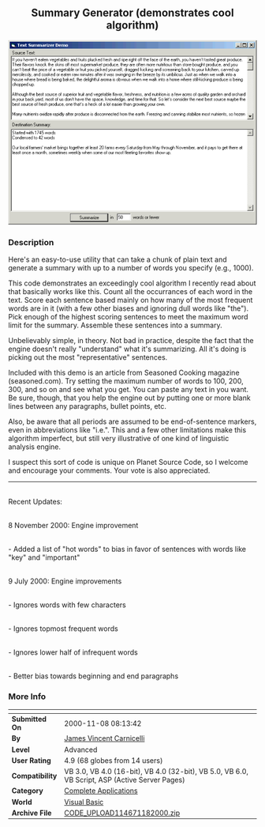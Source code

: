﻿<div align="center">

## Summary Generator \(demonstrates cool algorithm\)

<img src="PIC200011899578004.gif">
</div>

### Description

Here's an easy-to-use utility that can take a chunk of plain text and generate a summary with up to a number of words you specify (e.g., 1000).

<P>This code demonstrates an exceedingly cool algorithm I recently read about that basically works like this. Count all the occurrances of each word in the text. Score each sentence based mainly on how many of the most frequent words are in it (with a few other biases and ignoring dull words like "the"). Pick enough of the highest scoring sentences to meet the maximum word limit for the summary. Assemble these sentences into a summary.

<P>Unbelievably simple, in theory. Not bad in practice, despite the fact that the engine doesn't really "understand" what it's summarizing. All it's doing is picking out the most "representative" sentences.

<P>Included with this demo is an article from Seasoned Cooking magazine (seasoned.com). Try setting the maximum number of words to 100, 200, 300, and so on and see what you get. You can paste any text in you want. Be sure, though, that you help the engine out by putting one or more blank lines between any paragraphs, bullet points, etc.

<P>Also, be aware that all periods are assumed to be end-of-sentence markers, even in abbreviations like "i.e.". This and a few other limitations make this algorithm imperfect, but still very illustrative of one kind of linguistic analysis engine.

<P>I suspect this sort of code is unique on Planet Source Code, so I welcome and encourage your comments. Your vote is also appreciated.

<P>

----

<BR>Recent Updates:

<BR>8 November 2000: Engine improvement

<BR>- Added a list of "hot words" to bias in favor of sentences with words like "key" and "important"

<BR>9 July 2000: Engine improvements

<BR>- Ignores words with few characters

<BR>- Ignores topmost frequent words

<BR>- Ignores lower half of infrequent words

<BR>- Better bias towards beginning and end paragraphs
 
### More Info
 


<span>             |<span>
---                |---
**Submitted On**   |2000-11-08 08:13:42
**By**             |[James Vincent Carnicelli](https://github.com/Planet-Source-Code/PSCIndex/blob/master/ByAuthor/james-vincent-carnicelli.md)
**Level**          |Advanced
**User Rating**    |4.9 (68 globes from 14 users)
**Compatibility**  |VB 3\.0, VB 4\.0 \(16\-bit\), VB 4\.0 \(32\-bit\), VB 5\.0, VB 6\.0, VB Script, ASP \(Active Server Pages\) 
**Category**       |[Complete Applications](https://github.com/Planet-Source-Code/PSCIndex/blob/master/ByCategory/complete-applications__1-27.md)
**World**          |[Visual Basic](https://github.com/Planet-Source-Code/PSCIndex/blob/master/ByWorld/visual-basic.md)
**Archive File**   |[CODE\_UPLOAD114671182000\.zip](https://github.com/Planet-Source-Code/james-vincent-carnicelli-summary-generator-demonstrates-cool-algorithm__1-9615/archive/master.zip)








